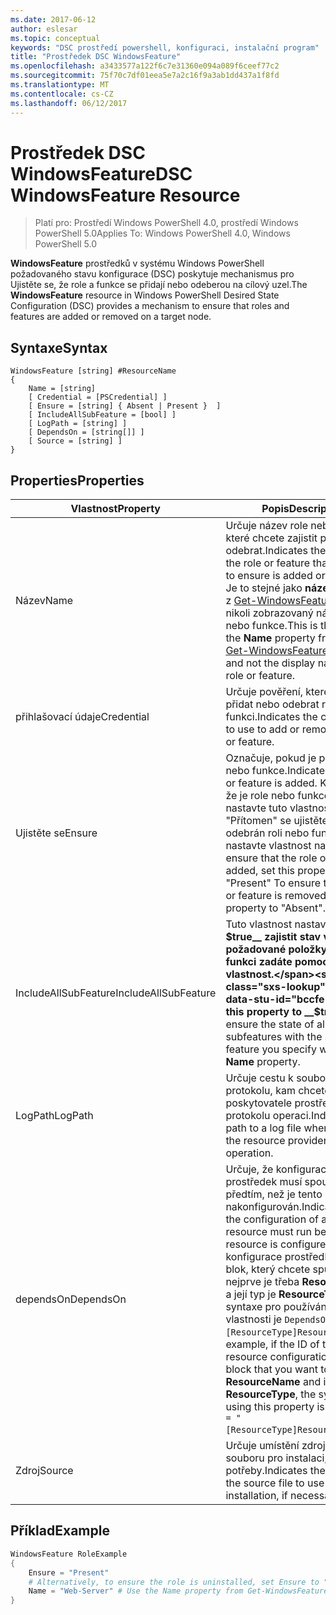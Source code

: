 ```yaml
---
ms.date: 2017-06-12
author: eslesar
ms.topic: conceptual
keywords: "DSC prostředí powershell, konfiguraci, instalační program"
title: "Prostředek DSC WindowsFeature"
ms.openlocfilehash: a3433577a122f6c7e31360e094a089f6ceef77c2
ms.sourcegitcommit: 75f70c7df01eea5e7a2c16f9a3ab1dd437a1f8fd
ms.translationtype: MT
ms.contentlocale: cs-CZ
ms.lasthandoff: 06/12/2017
---
```

# <a name="dsc-windowsfeature-resource"></a><span data-ttu-id="bccfe-103">Prostředek DSC WindowsFeature</span><span class="sxs-lookup"><span data-stu-id="bccfe-103">DSC WindowsFeature Resource</span></span>

> <span data-ttu-id="bccfe-104">Platí pro: Prostředí Windows PowerShell 4.0, prostředí Windows PowerShell 5.0</span><span class="sxs-lookup"><span data-stu-id="bccfe-104">Applies To: Windows PowerShell 4.0, Windows PowerShell 5.0</span></span>

<span data-ttu-id="bccfe-105">**WindowsFeature** prostředků v systému Windows PowerShell požadovaného stavu konfigurace (DSC) poskytuje mechanismus pro Ujistěte se, že role a funkce se přidají nebo odeberou na cílový uzel.</span><span class="sxs-lookup"><span data-stu-id="bccfe-105">The **WindowsFeature** resource in Windows PowerShell Desired State Configuration (DSC) provides a mechanism to ensure that roles and features are added or removed on a target node.</span></span>

## <a name="syntax"></a><span data-ttu-id="bccfe-106">Syntaxe</span><span class="sxs-lookup"><span data-stu-id="bccfe-106">Syntax</span></span>

```
WindowsFeature [string] #ResourceName
{
    Name = [string]
    [ Credential = [PSCredential] ]
    [ Ensure = [string] { Absent | Present }  ]
    [ IncludeAllSubFeature = [bool] ]
    [ LogPath = [string] ]
    [ DependsOn = [string[]] ]
    [ Source = [string] ]
}
```

## <a name="properties"></a><span data-ttu-id="bccfe-107">Properties</span><span class="sxs-lookup"><span data-stu-id="bccfe-107">Properties</span></span>

|  <span data-ttu-id="bccfe-108">Vlastnost</span><span class="sxs-lookup"><span data-stu-id="bccfe-108">Property</span></span>  |  <span data-ttu-id="bccfe-109">Popis</span><span class="sxs-lookup"><span data-stu-id="bccfe-109">Description</span></span>   | 
|---|---| 
| <span data-ttu-id="bccfe-110">Název</span><span class="sxs-lookup"><span data-stu-id="bccfe-110">Name</span></span>| <span data-ttu-id="bccfe-111">Určuje název role nebo funkce, které chcete zajistit přidat nebo odebrat.</span><span class="sxs-lookup"><span data-stu-id="bccfe-111">Indicates the name of the role or feature that you want to ensure is added or removed.</span></span> <span data-ttu-id="bccfe-112">Je to stejné jako __název__ vlastnost z [Get-WindowsFeature](https://technet.microsoft.com/en-us/library/jj205469.aspx) rutiny a nikoli zobrazovaný název role nebo funkce.</span><span class="sxs-lookup"><span data-stu-id="bccfe-112">This is the same as the __Name__ property from the [Get-WindowsFeature](https://technet.microsoft.com/en-us/library/jj205469.aspx) cmdlet, and not the display name of the role or feature.</span></span>| 
| <span data-ttu-id="bccfe-113">přihlašovací údaje</span><span class="sxs-lookup"><span data-stu-id="bccfe-113">Credential</span></span>| <span data-ttu-id="bccfe-114">Určuje pověření, které můžete přidat nebo odebrat roli nebo funkci.</span><span class="sxs-lookup"><span data-stu-id="bccfe-114">Indicates the credentials to use to add or remove the role or feature.</span></span>| 
| <span data-ttu-id="bccfe-115">Ujistěte se</span><span class="sxs-lookup"><span data-stu-id="bccfe-115">Ensure</span></span>| <span data-ttu-id="bccfe-116">Označuje, pokud je přidána role nebo funkce.</span><span class="sxs-lookup"><span data-stu-id="bccfe-116">Indicates if the role or feature is added.</span></span> <span data-ttu-id="bccfe-117">K zajištění, že je role nebo funkce přidané, nastavte tuto vlastnost "Přítomen" se ujistěte, že je odebrán roli nebo funkci, nastavte vlastnost na "Chybí".</span><span class="sxs-lookup"><span data-stu-id="bccfe-117">To ensure that the role or feature is added, set this property to "Present" To ensure that the role or feature is removed, set the property to "Absent".</span></span>| 
| <span data-ttu-id="bccfe-118">IncludeAllSubFeature</span><span class="sxs-lookup"><span data-stu-id="bccfe-118">IncludeAllSubFeature</span></span>| <span data-ttu-id="bccfe-119">Tuto vlastnost nastavit na __$true__ zajistit stav všechny požadované položky se stavem funkci zadáte pomocí __název__ vlastnost.</span><span class="sxs-lookup"><span data-stu-id="bccfe-119">Set this property to __$true__ to ensure the state of all required subfeatures with the state of the feature you specify with the __Name__ property.</span></span>| 
| <span data-ttu-id="bccfe-120">LogPath</span><span class="sxs-lookup"><span data-stu-id="bccfe-120">LogPath</span></span>| <span data-ttu-id="bccfe-121">Určuje cestu k souboru protokolu, kam chcete poskytovatele prostředků do protokolu operaci.</span><span class="sxs-lookup"><span data-stu-id="bccfe-121">Indicates the path to a log file where you want the resource provider to log the operation.</span></span>| 
| <span data-ttu-id="bccfe-122">dependsOn</span><span class="sxs-lookup"><span data-stu-id="bccfe-122">DependsOn</span></span>| <span data-ttu-id="bccfe-123">Určuje, že konfigurace jiný prostředek musí spouštět předtím, než je tento prostředek nakonfigurován.</span><span class="sxs-lookup"><span data-stu-id="bccfe-123">Indicates that the configuration of another resource must run before this resource is configured.</span></span> <span data-ttu-id="bccfe-124">Pokud ID konfigurace prostředků skriptu blok, který chcete spustit nejprve je třeba __ResourceName__ a její typ je __ResourceType__, syntaxe pro používání této vlastnosti je `DependsOn = "[ResourceType]ResourceName"`.</span><span class="sxs-lookup"><span data-stu-id="bccfe-124">For example, if the ID of the resource configuration script block that you want to run first is __ResourceName__ and its type is __ResourceType__, the syntax for using this property is `DependsOn = "[ResourceType]ResourceName"`.</span></span>| 
| <span data-ttu-id="bccfe-125">Zdroj</span><span class="sxs-lookup"><span data-stu-id="bccfe-125">Source</span></span>| <span data-ttu-id="bccfe-126">Určuje umístění zdrojového souboru pro instalaci, v případě potřeby.</span><span class="sxs-lookup"><span data-stu-id="bccfe-126">Indicates the location of the source file to use for installation, if necessary.</span></span>| 

## <a name="example"></a><span data-ttu-id="bccfe-127">Příklad</span><span class="sxs-lookup"><span data-stu-id="bccfe-127">Example</span></span>
```powershell
WindowsFeature RoleExample
{
    Ensure = "Present" 
    # Alternatively, to ensure the role is uninstalled, set Ensure to "Absent"
    Name = "Web-Server" # Use the Name property from Get-WindowsFeature  
}
```

